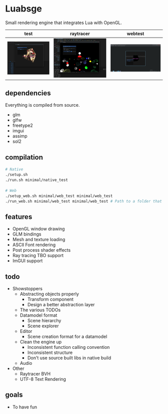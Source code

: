 # Luabsge

Small rendering engine that integrates Lua with OpenGL.<br/>

| test                              | raytracer                         | webtest                           |
| --------------------------------- | --------------------------------- | --------------------------------- |
| ![Test project](repo/luabsge.png) | ![Ray tracer](repo/luabsge_2.png) | ![Test project](repo/webtest.png) |

## dependencies

Everything is compiled from source.

-   glm
-   glfw
-   freetype2
-   imgui
-   assimp
-   sol2

## compilation

```bash
# Native
./setup.sh
./run.sh minimal/native_test

# Web
./setup_web.sh minimal/web_test minimal/web_test
./run_web.sh minimal/web_test minimal/web_test # Path to a folder that will host the wasm files
```

## features

-   OpenGL window drawing
-   GLM bindings
-   Mesh and texture loading
-   ASCII Font rendering
-   Post process shader effects
-   Ray tracing TBO support
-   ImGUI support

## todo

-   Showstoppers
    -   Abstracting objects properly
        -   Transform component
        -   Design a better abstraction layer
    -   The various TODOs
    -   Datamodel format
        -   Scene hierarchy
        -   Scene explorer
    -   Editor
        -   Scene creation format for a datamodel
    -   Clean the engine up
        -   Inconsistent function calling convention
        -   Inconsistent structure
        -   Don't use source built libs in native build
    -   Audio
-   Other
    -   Raytracer BVH
    -   UTF-8 Text Rendering

## goals

-   To have fun
